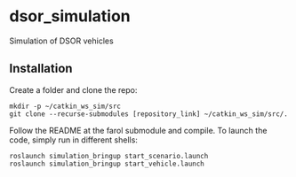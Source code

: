 # dsor_simulation
Simulation of DSOR vehicles

## Installation
Create a folder and clone the repo:

```shell
mkdir -p ~/catkin_ws_sim/src
git clone --recurse-submodules [repository_link] ~/catkin_ws_sim/src/.
```

Follow the README at the farol submodule and compile. To launch the code, simply run in different shells:

```shell
roslaunch simulation_bringup start_scenario.launch
roslaunch simulation_bringup start_vehicle.launch
```
